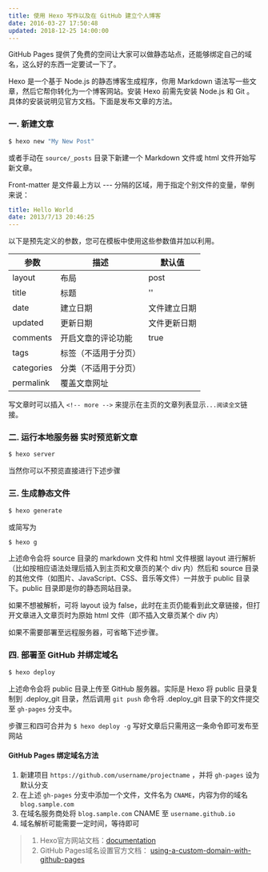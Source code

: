 ```yaml
---
title: 使用 Hexo 写作以及在 GitHub 建立个人博客
date: 2016-03-27 17:50:48
updated: 2018-12-25 14:00:00
---
```


GitHub Pages 提供了免费的空间让大家可以做静态站点，还能够绑定自己的域名，这么好的东西一定要试一下了。

Hexo 是一个基于 Node.js 的静态博客生成程序，你用 Markdown 语法写一些文章，然后它帮你转化为一个博客网站。安装 Hexo 前需先安装 Node.js 和 Git 。
具体的安装说明见官方文档。下面是发布文章的方法。

### 一. 新建文章

``` bash
$ hexo new "My New Post"
```
或者手动在 `source/_posts` 目录下新建一个 Markdown 文件或 html 文件开始写新文章。

<!-- more -->

Front-matter 是文件最上方以 --- 分隔的区域，用于指定个别文件的变量，举例来说：
```yaml
title: Hello World
date: 2013/7/13 20:46:25
---
```
以下是预先定义的参数，您可在模板中使用这些参数值并加以利用。

| 参数 | 描述 | 默认值 |
|---|---|---|
| layout | 布局 | post |
| title |	标题 	 | '' |
| date |	建立日期  |	文件建立日期 |
| updated |	更新日期  |	文件更新日期 |
| comments |	开启文章的评论功能  | true |
| tags |	标签（不适用于分页） 	 | |
| categories |	分类（不适用于分页）  |	|
| permalink | 覆盖文章网址 	 | |

写文章时可以插入 `<!-- more -->` 来提示在主页的文章列表显示`...阅读全文`链接。

### 二. 运行本地服务器 实时预览新文章

``` bash
$ hexo server
```
当然你可以不预览直接进行下述步骤

### 三. 生成静态文件

``` bash
$ hexo generate
```
或简写为
``` bash
$ hexo g
```
上述命令会将 source 目录的 markdown 文件和 html 文件根据 layout 进行解析（比如按相应语法处理后插入到主页和文章页的某个 div 内）然后和 source 目录的其他文件（如图片、JavaScript、CSS、音乐等文件）一并放于 public 目录下。public 目录即是你的静态网站目录。

如果不想被解析，可将 layout 设为 false，此时在主页仍能看到此文章链接，但打开文章进入文章页时为原始 html 文件（即不插入文章页某个 div 内）

如果不需要部署至远程服务器，可省略下述步骤。

### 四. 部署至 GitHub 并绑定域名

``` bash
$ hexo deploy
```
上述命令会将 public 目录上传至 GitHub 服务器。实际是 Hexo 将 public 目录复制到 .deploy_git 目录，然后调用 `git push` 命令将 .deploy_git 目录下的文件提交至 `gh-pages` 分支中。

步骤三和四可合并为 `$ hexo deploy -g` 写好文章后只需用这一条命令即可发布至网站

#### GitHub Pages 绑定域名方法

1. 新建项目  `https://github.com/username/projectname` ，并将 `gh-pages` 设为默认分支
2. 在上述 `gh-pages` 分支中添加一个文件，文件名为 `CNAME`，内容为你的域名 `blog.sample.com`
3. 在域名服务商处将 `blog.sample.com` CNAME 至 `username.github.io`
4. 域名解析可能需要一定时间，等待即可

> 1. Hexo官方网站文档：[documentation](https://hexo.io/docs/)
> 2. GitHub Pages域名设置官方文档：  [using-a-custom-domain-with-github-pages](https://help.github.com/articles/using-a-custom-domain-with-github-pages/)

